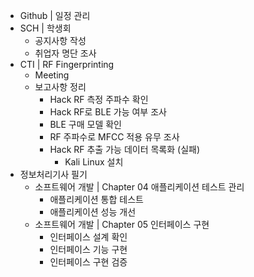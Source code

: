 - Github | 일정 관리
- SCH | 학생회
  - 공지사항 작성
  - 취업자 명단 조사 
- CTI | RF Fingerprinting
  - Meeting
  - 보고사항 정리
    - Hack RF 측정 주파수 확인
    - Hack RF로 BLE 가능 여부 조사
    - BLE 구매 모델 확인
    - RF 주파수로 MFCC 적용 유무 조사
    - Hack RF 추출 가능 데이터 목록화 (실패)
      - Kali Linux 설치
- 정보처리기사 필기
  - 소프트웨어 개발 | Chapter 04 애플리케이션 테스트 관리
    - 애플리케이션 통합 테스트
    - 애플리케이션 성능 개선
  - 소프트웨어 개발 | Chapter 05 인터페이스 구현
    - 인터페이스 설계 확인
    - 인터페이스 기능 구현
    - 인터페이스 구현 검증
